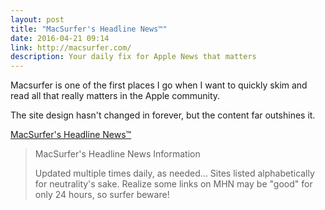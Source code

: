 ```yaml
---
layout: post
title: "MacSurfer's Headline News™"
date: 2016-04-21 09:14
link: http://macsurfer.com/
description: Your daily fix for Apple News that matters
---
```

Macsurfer is one of the first places I go when I want to quickly skim and read all that really matters in the Apple community. 

The site design hasn't changed in forever, but the content far outshines it. 

 [MacSurfer's Headline News™](http://macsurfer.com/)


> MacSurfer's Headline News Information
> 
>  
> Updated multiple times daily, as needed...
> Sites listed alphabetically for neutrality's sake.
> Realize some links on MHN may be "good" for only 24 hours, so surfer beware!

